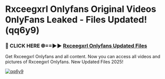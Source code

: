 # Rxceegxrl Onlyfans Original Videos 0nlyFans Leaked - Files Updated! (qq6y9)

<h3>🔴 CLICK HERE 🌐==►► <a href="https://tinyurl.com/x26r9saj" rel="nofollow">Rxceegxrl Onlyfans Updated Files</a></h3>

Get Rxceegxrl Onlyfans and all content. Now you can access all videos and pictures of Rxceegxrl Onlyfans. New Updated Files 2025!

[![qq6y9](https://i.imgur.com/LkgZPqh.gif)](https://tinyurl.com/x26r9saj)
